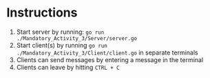 # Instructions

1. Start server by running: 
```go run ./Mandatory_Activity_3/Server/server.go```
2. Start client(s) by running ```go run ./Mandatory_Activity_3/Client/client.go``` in separate terminals
3. Clients can send messages by entering a message in the terminal
4. Clients can leave by hitting ```CTRL + C```